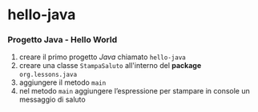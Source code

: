 # hello-java

### Progetto Java - Hello World
1. creare il primo progetto *Java* chiamato `hello-java`
2. creare una classe `StampaSaluto` all'interno del **package** `org.lessons.java`
3. aggiungere il metodo `main`
4. nel metodo `main` aggiungere l’espressione per stampare in console un messaggio di saluto
